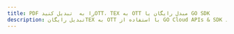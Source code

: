 ---title: PDF را به  تبدیل کنیدOTT، TEX به OTT مبدل رایگان یا GO SDKdescription: تبدیل رایگانTEX به OTT با استفاده از GO Cloud APIs & SDK همچنین اسناد PDF را در Cloud ایجاد، ویرایش و رندر کنید.---